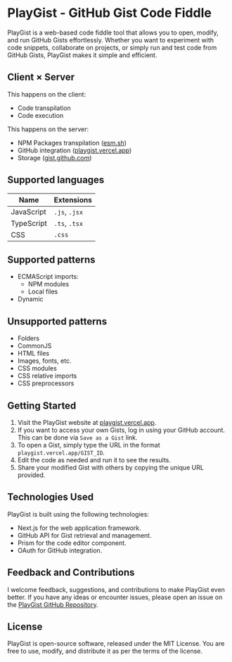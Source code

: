 # PlayGist - GitHub Gist Code Fiddle

PlayGist is a web-based code fiddle tool that allows you to open, modify, and run GitHub Gists effortlessly. Whether you want to experiment with code snippets, collaborate on projects, or simply run and test code from GitHub Gists, PlayGist makes it simple and efficient.

## Client × Server

This happens on the client:

* Code transpilation
* Code execution

This happens on the server:

* NPM Packages transpilation ([esm.sh](https://esm.sh))
* GitHub integration ([playgist.vercel.app](https://playgist.vercel.app))
* Storage ([gist.github.com](https://gist.github.com))

## Supported languages

| Name       | Extensions    |
| ---------- | ------------- |
| JavaScript | `.js`, `.jsx` |
| TypeScript | `.ts`, `.tsx` |
| CSS        | `.css`        |

## Supported patterns

* ECMAScript imports:
    * NPM modules
    * Local files
* Dynamic 

## Unsupported patterns

* Folders
* CommonJS
* HTML files
* Images, fonts, etc.
* CSS modules
* CSS relative imports
* CSS preprocessors

## Getting Started

1. Visit the PlayGist website at [playgist.vercel.app](https://playgist.vercel.app).
2. If you want to access your own Gists, log in using your GitHub account. This can be done via `Save as a Gist` link.
3. To open a Gist, simply type the URL in the format `playgist.vercel.app/GIST_ID`.
4. Edit the code as needed and run it to see the results.
5. Share your modified Gist with others by copying the unique URL provided.

## Technologies Used

PlayGist is built using the following technologies:

- Next.js for the web application framework.
- GitHub API for Gist retrieval and management.
- Prism for the code editor component.
- OAuth for GitHub integration.

## Feedback and Contributions

I welcome feedback, suggestions, and contributions to make PlayGist even better. If you have any ideas or encounter issues, please open an issue on the [PlayGist GitHub Repository](https://github.com/tomas-wrobel/playgist).

## License

PlayGist is open-source software, released under the MIT License. You are free to use, modify, and distribute it as per the terms of the license.
